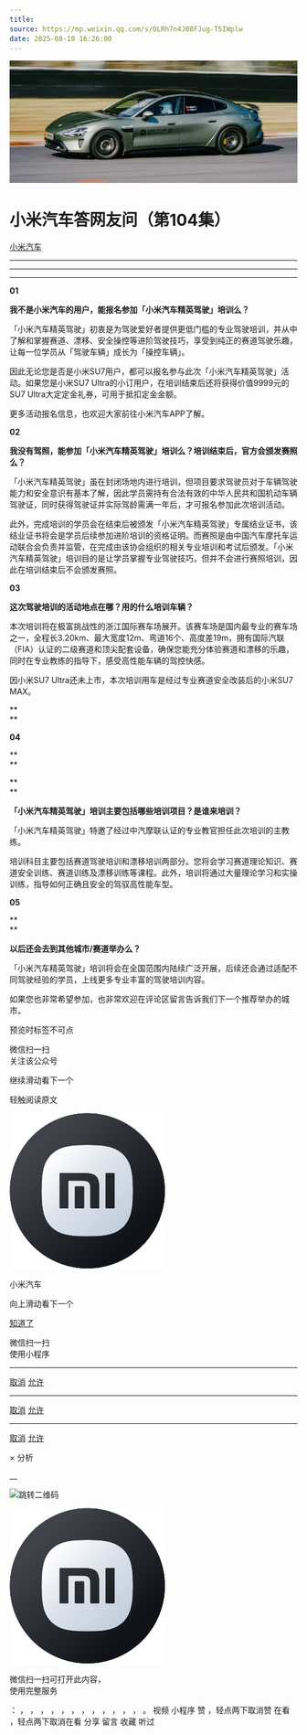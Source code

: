 ```yaml
---
title: 
source: https://mp.weixin.qq.com/s/OLRh7n4J08FJug-T5IWplw
date: 2025-08-10 16:26:00
---
```


![cover_image](images/img_758935a2.jpg)


#  小米汽车答网友问（第104集）


[ 小米汽车 ](<javascript:void\(0\);>)

______

****  
****

****01****

**我不是小米汽车的用户，能报名参加「小米汽车精英驾驶」培训么？**

「小米汽车精英驾驶」初衷是为驾驶爱好者提供更低门槛的专业驾驶培训，并从中了解和掌握赛道、漂移、安全操控等进阶驾驶技巧，享受到纯正的赛道驾驶乐趣，让每一位学员从「驾驶车辆」成长为「操控车辆」。

因此无论您是否是小米SU7用户，都可以报名参与此次「小米汽车精英驾驶」活动。如果您是小米SU7 Ultra的小订用户，在培训结束后还将获得价值9999元的SU7 Ultra大定定金礼券，可用于抵扣定金金额。

更多活动报名信息，也欢迎大家前往小米汽车APP了解。

  

**02**

**我没有驾照，能参加「小米汽车精英驾驶」培训么？培训结束后，官方会颁发赛照么？**

「小米汽车精英驾驶」虽在封闭场地内进行培训，但项目要求驾驶员对于车辆驾驶能力和安全意识有基本了解，因此学员需持有合法有效的中华人民共和国机动车辆驾驶证，同时获得驾驶证并实际驾龄需满一年后，才可报名参加此次培训活动。

此外，完成培训的学员会在结束后被颁发「小米汽车精英驾驶」专属结业证书，该结业证书将会是学员后续参加进阶培训的资格证明。而赛照是由中国汽车摩托车运动联合会负责并监管，在完成由该协会组织的相关专业培训和考试后颁发。「小米汽车精英驾驶」培训目的是让学员掌握专业驾驶技巧，但并不会进行赛照培训，因此在培训结束后不会颁发赛照。

**03**

**这次驾驶培训的活动地点在哪？用的什么培训车辆？**

本次培训将在极富挑战性的浙江国际赛车场展开。该赛车场是国内最专业的赛车场之一，全程长3.20km、最大宽度12m、弯道16个、高度差19m，拥有国际汽联（FIA）认证的二级赛道和顶尖配套设备，确保您能充分体验赛道和漂移的乐趣，同时在专业教练的指导下，感受高性能车辆的驾控快感。

因小米SU7 Ultra还未上市，本次培训用车是经过专业赛道安全改装后的小米SU7 MAX。

**  
**

**04**

**  
**

**  
**

**「小米汽车精英驾驶」培训主要包括哪些培训项目？是谁来培训？**

「小米汽车精英驾驶」特邀了经过中汽摩联认证的专业教官担任此次培训的主教练。

培训科目主要包括赛道驾驶培训和漂移培训两部分。您将会学习赛道理论知识、赛道安全训练、赛道训练及漂移训练等课程。此外，培训将通过大量理论学习和实操训练，指导如何正确且安全的驾驭高性能车型。

  

**05**

**  
**

**以后还会去到其他城市/赛道举办么？**

「小米汽车精英驾驶」培训将会在全国范围内陆续广泛开展，后续还会通过适配不同驾驶经验的学员，上线更多专业丰富的驾驶培训内容。

如果您也非常希望参加，也非常欢迎在评论区留言告诉我们下一个推荐举办的城市。

  

[](<>)[](<>)

预览时标签不可点

微信扫一扫  
关注该公众号

继续滑动看下一个

轻触阅读原文

![img_97d833da.jpg](images/img_97d833da.jpg)

小米汽车 

向上滑动看下一个

[知道了](<javascript:;>)

微信扫一扫  
使用小程序

****

[取消](<javascript:void\(0\);>) [允许](<javascript:void\(0\);>)

****

[取消](<javascript:void\(0\);>) [允许](<javascript:void\(0\);>)

****

[取消](<javascript:void\(0\);>) [允许](<javascript:void\(0\);>)

× 分析

__

![跳转二维码]()

![作者头像](images/img_97d833da.jpg)

微信扫一扫可打开此内容，  
使用完整服务

： ， ， ， ， ， ， ， ， ， ， ， ， 。 视频 小程序 赞 ，轻点两下取消赞 在看 ，轻点两下取消在看 分享 留言 收藏 听过